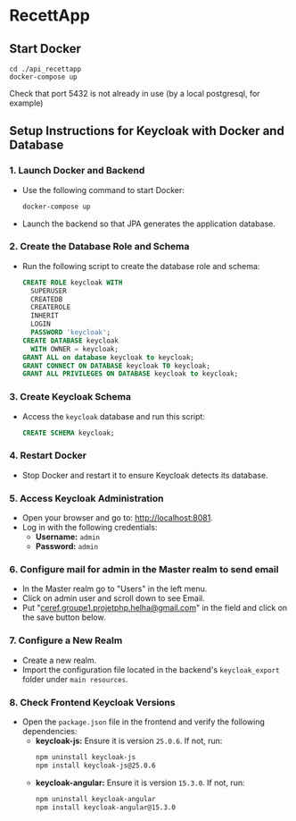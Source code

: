 # RecettApp

## Start Docker
```
cd ./api_recettapp
docker-compose up
```
Check that port 5432 is not already in use (by a local postgresql, for example)

## Setup Instructions for Keycloak with Docker and Database

### 1. Launch Docker and Backend

- Use the following command to start Docker:
  ```bash
  docker-compose up
  ```
- Launch the backend so that JPA generates the application database.

### 2. Create the Database Role and Schema

- Run the following script to create the database role and schema:
  ```sql
  CREATE ROLE keycloak WITH
    SUPERUSER
    CREATEDB
    CREATEROLE
    INHERIT
    LOGIN
    PASSWORD 'keycloak';
  CREATE DATABASE keycloak
    WITH OWNER = keycloak;
  GRANT ALL on database keycloak to keycloak;
  GRANT CONNECT ON DATABASE keycloak TO keycloak;
  GRANT ALL PRIVILEGES ON DATABASE keycloak to keycloak;
  ```

### 3. Create Keycloak Schema

- Access the `keycloak` database and run this script:
  ```sql
  CREATE SCHEMA keycloak;
  ```

### 4. Restart Docker

- Stop Docker and restart it to ensure Keycloak detects its database.

### 5. Access Keycloak Administration

- Open your browser and go to: [http://localhost:8081](http://localhost:8081).
- Log in with the following credentials:
  - **Username:** `admin`
  - **Password:** `admin`

### 6. Configure mail for admin in the Master realm to send email

- In the Master realm go to "Users" in the left menu.
- Click on admin user and scroll down to see Email.
- Put "ceref.groupe1.projetphp.helha@gmail.com" in the field and click on the save button below.

### 7. Configure a New Realm

- Create a new realm.
- Import the configuration file located in the backend's `keycloak_export` folder under `main resources`.

### 8. Check Frontend Keycloak Versions

- Open the `package.json` file in the frontend and verify the following dependencies:
  - **keycloak-js:** Ensure it is version `25.0.6`. If not, run:
    ```bash
    npm uninstall keycloak-js
    npm install keycloak-js@25.0.6
    ```
  - **keycloak-angular:** Ensure it is version `15.3.0`. If not, run:
    ```bash
    npm uninstall keycloak-angular
    npm install keycloak-angular@15.3.0
    
